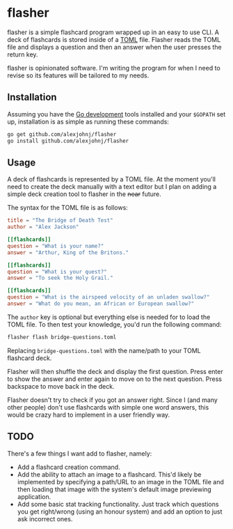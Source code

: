 # flasher

flasher is a simple flashcard program wrapped up in an easy to use CLI. A deck of flashcards is stored inside of a [TOML][toml-link] file. Flasher reads the TOML file and displays a question and then an answer when the user presses the return key.

flasher is opinionated software. I'm writing the program for when I need to revise so its features will be tailored to my needs.

[toml-link]: https://github.com/toml-lang/toml

## Installation

Assuming you have the [Go development][golang] tools installed and your `$GOPATH` set up, installation is as simple as running these commands:

```bash
go get github.com/alexjohnj/flasher
go install github.com/alexjohnj/flasher
```

[golang]: http://golang.org

## Usage

A deck of flashcards is represented by a TOML file. At the moment you'll need to create the deck manually with a text editor but I plan on adding a simple deck creation tool to flasher in the ~~near~~ future. 

The syntax for the TOML file is as follows:

```toml
title = "The Bridge of Death Test"
author = "Alex Jackson"

[[flashcards]]
question = "What is your name?"
answer = "Arthur, King of the Britons."

[[flashcards]]
question = "What is your quest?"
answer = "To seek the Holy Grail."

[[flashcards]]
question = "What is the airspeed velocity of an unladen swallow?"
answer = "What do you mean, an African or European swallow?"
```

The `author` key is optional but everything else is needed for to load the TOML file. To then test your knowledge, you'd run the following command:

```bash
flasher flash bridge-questions.toml
```

Replacing `bridge-questions.toml` with the name/path to your TOML flashcard deck.

Flasher will then shuffle the deck and display the first question. Press enter to show the answer and enter again to move on to the next question. Press backspace to move back in the deck.

Flasher doesn't try to check if you got an answer right. Since I (and many other people) don't use flashcards with simple one word answers, this would be crazy hard to implement in a user friendly way.

## TODO

There's a few things I want add to flasher, namely:

- Add a flashcard creation command.
- Add the ability to attach an image to a flashcard. This'd likely be implemented by specifying a path/URL to an image in the TOML file and then loading that image with the system's default image previewing application.
- Add some basic stat tracking functionality. Just track which questions you get right/wrong (using an honour system) and add an option to just ask incorrect ones.

